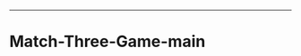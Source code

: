 --------------------------------------------------------------------------------------------------
# Match-Three-Game-main
